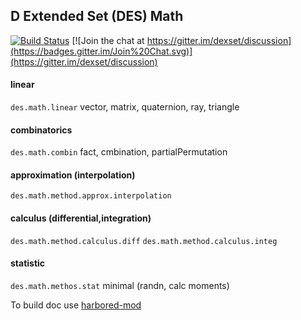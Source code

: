 ## D Extended Set (DES) Math
[![Build Status](https://travis-ci.org/dexset/desmath.svg?branch=master)](https://travis-ci.org/dexset/desmath)
[![Join the chat at https://gitter.im/dexset/discussion](https://badges.gitter.im/Join%20Chat.svg)](https://gitter.im/dexset/discussion)

#### linear
`des.math.linear` vector, matrix, quaternion, ray, triangle

#### combinatorics
`des.math.combin` fact, cmbination, partialPermutation

#### approximation (interpolation)
`des.math.method.approx.interpolation`

#### calculus (differential,integration)
`des.math.method.calculus.diff`
`des.math.method.calculus.integ`

#### statistic
`des.math.methos.stat` minimal (randn, calc moments)

To build doc use [harbored-mod](https://github.com/kiith-sa/harbored-mod)
